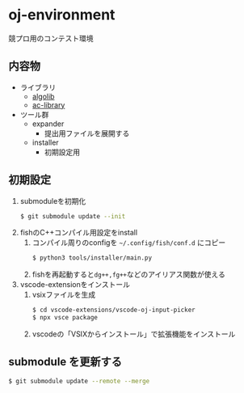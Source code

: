 # oj-environment
競プロ用のコンテスト環境

## 内容物
- ライブラリ
  - [algolib](https://github.com/pachicobue/algolib)
  - [ac-library](https://github.com/atcoder/ac-library)
- ツール群
  - expander
    - 提出用ファイルを展開する
  - installer
    - 初期設定用

## 初期設定
1. submoduleを初期化
    ```sh
    $ git submodule update --init
    ```
2. fishのC++コンパイル用設定をinstall
   1. コンパイル周りのconfigを `~/.config/fish/conf.d` にコピー
        ```sh
        $ python3 tools/installer/main.py
        ```
   2. fishを再起動すると`dg++,fg++`などのアイリアス関数が使える
3. vscode-extensionをインストール
   1. vsixファイルを生成
        ```sh
        $ cd vscode-extensions/vscode-oj-input-picker
        $ npx vsce package
        ```
   2. vscodeの「VSIXからインストール」で拡張機能をインストール

## submodule を更新する
```sh
$ git submodule update --remote --merge
```
